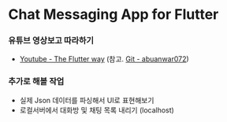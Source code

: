 # Chat Messaging App for Flutter 
### 유튜브 영상보고 따라하기

- [Youtube - The Flutter way](https://www.youtube.com/watch?v=uiJF-ShOLyo) (참고. [Git - abuanwar072](https://github.com/abuanwar072/Chat-Messaging-App-Light-and-Dark-Theme))


### 추가로 해볼 작업 
- 실제 Json 데이터를 파싱해서 UI로 표현해보기 
- 로컬서버에서 대화방 및 채팅 목록 내리기 (localhost)

